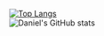 [![Top Langs](https://github-readme-stats.vercel.app/api/top-langs/?username=bmaner&layout=compact)](https://github.com/anuraghazra/github-readme-stats)  
![Daniel's GitHub stats](https://github-readme-stats.vercel.app/api?username=bmaner&show_icons=true&theme=flag-india)

